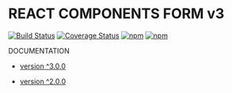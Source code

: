 # REACT COMPONENTS FORM v3
[![Build Status](https://travis-ci.org/rstgroup/react-components-form.svg?branch=master)](https://travis-ci.org/rstgroup/react-components-form)
[![Coverage Status](https://coveralls.io/repos/github/rstgroup/react-components-form/badge.svg?branch=master)](https://coveralls.io/github/rstgroup/react-components-form?branch=master)
[![npm](https://img.shields.io/npm/l/react-components-form.svg)](https://npmjs.org/package/react-components-form)
[![npm](https://img.shields.io/npm/v/react-components-form.svg)](https://npmjs.org/package/react-components-form)

DOCUMENTATION

- [version ^3.0.0](https://rstgroup.gitbooks.io/react-components-form/content/)

- [version ^2.0.0](https://github.com/rstgroup/react-components-form/blob/master/README-v2.md)